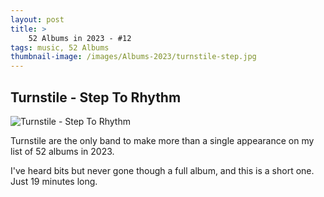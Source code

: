 ```yaml
---
layout: post 
title: >
    52 Albums in 2023 - #12
tags: music, 52 Albums
thumbnail-image: /images/Albums-2023/turnstile-step.jpg
---
```


## Turnstile - Step To Rhythm

![Turnstile - Step To Rhythm](/images/Albums-2023/turnstile-step.jpg)

Turnstile are the only band to make more than a single appearance on my list of 52 albums in 2023. 

I've heard bits but never gone though a full album, and this is a short one. Just 19 minutes long. 